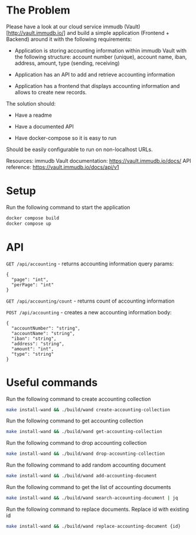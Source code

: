 # The Problem

Please have a look at our cloud service immudb (Vault)[http://vault.immudb.io/] and build a simple application (Frontend + Backend) around it with the following requirements:

- Application is storing accounting information within immudb Vault with the following structure: account number (unique), account name, iban, address, amount, type (sending, receiving)

- Application has an API to add and retrieve accounting information

- Application has a frontend that displays accounting information and allows to create new records.

The solution should:

- Have a readme

- Have a documented API

- Have docker-compose so it is easy to run

Should be easily configurable to run on non-localhost URLs.

Resources:
immudb Vault documentation: https://vault.immudb.io/docs/
API reference: https://vault.immudb.io/docs/api/v1

# Setup

Run the following command to start the application

```bash
docker compose build
docker compose up
```

# API

`GET /api/accounting` - returns accounting information
query params:

```
{
  "page": "int",
  "perPage": "int"
}
```

`GET /api/accounting/count` - returns count of accounting information

`POST /api/accounting` - creates a new accounting information
body:

```
{
  "accountNumber": "string",
  "accountName": "string",
  "iban": "string",
  "address": "string",
  "amount": "int",
  "type": "string"
}
```

# Useful commands

Run the following command to create accounting collection

```bash
make install-wand && ./build/wand create-accounting-collection
```

Run the following command to get accounting collection

```bash
make install-wand && ./build/wand get-accounting-collection
```

Run the following command to drop accounting collection

```bash
make install-wand && ./build/wand drop-accounting-collection
```

Run the following command to add random accounting document

```bash
make install-wand && ./build/wand add-accounting-document
```

Run the following command to get the list of accounting documents

```bash
make install-wand && ./build/wand search-accounting-document | jq
```

Run the following command to replace documents. Replace id with existing id

```bash
make install-wand && ./build/wand replace-accounting-document {id}
```
